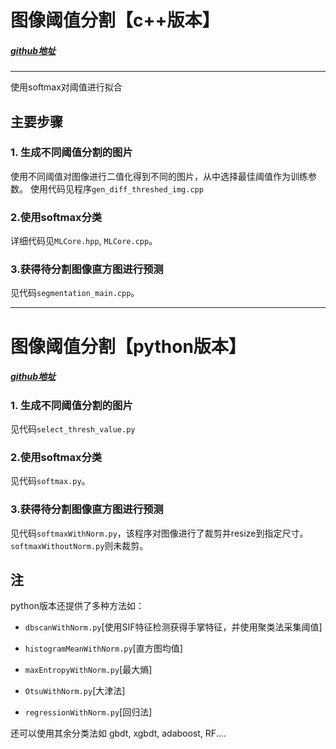 
# 图像阈值分割【c++版本】
##### [github地址](https://github.com/YangXiaoo/Lookoop/tree/master/tool/ImgSeg/ImgSeg "github地址")
---
使用softmax对阈值进行拟合
## 主要步骤
### 1. 生成不同阈值分割的图片
使用不同阈值对图像进行二值化得到不同的图片，从中选择最佳阈值作为训练参数。
使用代码见程序`gen_diff_threshed_img.cpp`
### 2.使用softmax分类
详细代码见`MLCore.hpp`, `MLCore.cpp`。
### 3.获得待分割图像直方图进行预测
见代码`segmentation_main.cpp`。

---
# 图像阈值分割【python版本】
##### [github地址](https://github.com/YangXiaoo/Lookoop/tree/master/tool/图像处理/handle_segement "github地址")
### 1. 生成不同阈值分割的图片
见代码`select_thresh_value.py`
### 2.使用softmax分类
见代码`softmax.py`。
### 3.获得待分割图像直方图进行预测
见代码`softmaxWithNorm.py`，该程序对图像进行了裁剪并resize到指定尺寸。`softmaxWithoutNorm.py`则未裁剪。

## 注
python版本还提供了多种方法如：
- `dbscanWithNorm.py`[使用SIF特征检测获得手掌特征，并使用聚类法采集阈值]

- `histogramMeanWithNorm.py`[直方图均值]

- `maxEntropyWithNorm.py`[最大熵]

- `OtsuWithNorm.py`[大津法]

- `regressionWithNorm.py`[回归法]

还可以使用其余分类法如 gbdt, xgbdt, adaboost, RF....
